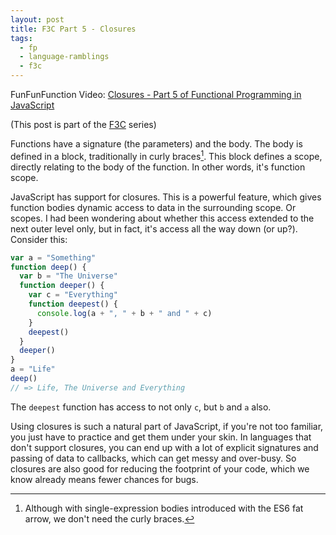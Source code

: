 ```yaml
---
layout: post
title: F3C Part 5 - Closures
tags:
  - fp
  - language-ramblings
  - f3c
---
```

FunFunFunction Video: [Closures - Part 5 of Functional Programming in JavaScript](https://www.youtube.com/watch?v=CQqwU2Ixu-U&list=PL0zVEGEvSaeEd9hlmCXrk5yUyqUag-n84&index=5)

(This post is part of the [F3C](/blog/posts/2016/10/02/f3c-a-funfunfunction-companion-series/) series)

Functions have a signature (the parameters) and the body. The body is defined in a block, traditionally in curly braces[^n]. This block defines a scope, directly relating to the body of the function. In other words, it's function scope. 

JavaScript has support for closures. This is a powerful feature, which gives function bodies dynamic access to data in the surrounding scope. Or scopes. I had been wondering about whether this access extended to the next outer level only, but in fact, it's access all the way down (or up?). Consider this:

```javascript
var a = "Something"
function deep() {
  var b = "The Universe"
  function deeper() {
    var c = "Everything"
    function deepest() {
      console.log(a + ", " + b + " and " + c)
    }
    deepest()
  }
  deeper()
}
a = "Life"
deep()
// => Life, The Universe and Everything
```

The `deepest` function has access to not only `c`, but `b` and `a` also.

Using closures is such a natural part of JavaScript, if you're not too familiar, you just have to practice and get them under your skin. In languages that don't support closures, you can end up with a lot of explicit signatures and passing of data to callbacks, which can get messy and over-busy. So closures are also good for reducing the footprint of your code, which we know already means fewer chances for bugs. 


[^n]: Although with single-expression bodies introduced with the ES6 fat arrow, we don't need the curly braces.
 


